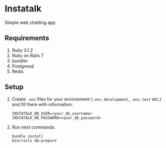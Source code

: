 # Instatalk

Simple web chatting app

## Requirements
1. Ruby 3.1.2
2. Ruby on Rails 7
3. bundler
4. Postgresql
5. Redis

## Setup
1. Create `.env` files for your environment (`.env.development`, `.env.test` etc.) and fill them with information:
   ```
   INSTATALK_DB_USER=<your_db_username>
   INSTATALK_DB_PASSWORD=<your_db_password>
   ```
2. Run next commands:
   ```
   bundle install
   bin/rails db:prepare
   ```
